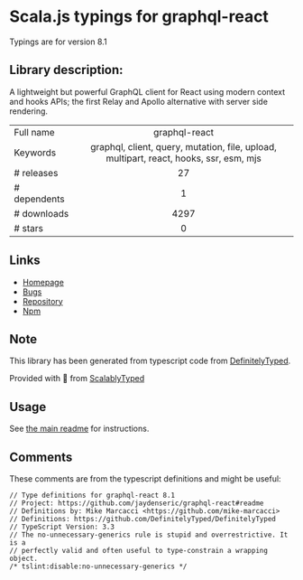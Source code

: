 
# Scala.js typings for graphql-react

Typings are for version 8.1

## Library description:
A lightweight but powerful GraphQL client for React using modern context and hooks APIs; the first Relay and Apollo alternative with server side rendering.

|                    |                 |
| ------------------ | :-------------: |
| Full name          | graphql-react |
| Keywords           | graphql, client, query, mutation, file, upload, multipart, react, hooks, ssr, esm, mjs |
| # releases         | 27 |
| # dependents       | 1 |
| # downloads        | 4297 |
| # stars            | 0 |

## Links
- [Homepage](https://github.com/jaydenseric/graphql-react#readme)
- [Bugs](https://github.com/jaydenseric/graphql-react/issues)
- [Repository](https://github.com/jaydenseric/graphql-react)
- [Npm](https://www.npmjs.com/package/graphql-react)
    


## Note
This library has been generated from typescript code from [DefinitelyTyped](https://definitelytyped.org).

Provided with :purple_heart: from [ScalablyTyped](https://github.com/oyvindberg/ScalablyTyped)

## Usage
See [the main readme](../../readme.md) for instructions.

## Comments

These comments are from the typescript definitions and might be useful:
```
// Type definitions for graphql-react 8.1
// Project: https://github.com/jaydenseric/graphql-react#readme
// Definitions by: Mike Marcacci <https://github.com/mike-marcacci>
// Definitions: https://github.com/DefinitelyTyped/DefinitelyTyped
// TypeScript Version: 3.3
// The no-unnecessary-generics rule is stupid and overrestrictive. It is a
// perfectly valid and often useful to type-constrain a wrapping object.
/* tslint:disable:no-unnecessary-generics */


```

